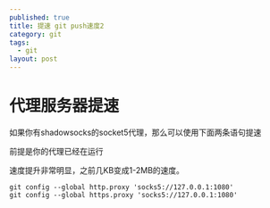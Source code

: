 ```yaml
---
published: true
title: 提速 git push速度2
category: git
tags: 
  - git
layout: post
---
```




# 代理服务器提速

如果你有shadowsocks的socket5代理，那么可以使用下面两条语句提速

前提是你的代理已经在运行

速度提升非常明显，之前几KB变成1-2MB的速度。

``` 
git config --global http.proxy 'socks5://127.0.0.1:1080' 
git config --global https.proxy 'socks5://127.0.0.1:1080'
```
